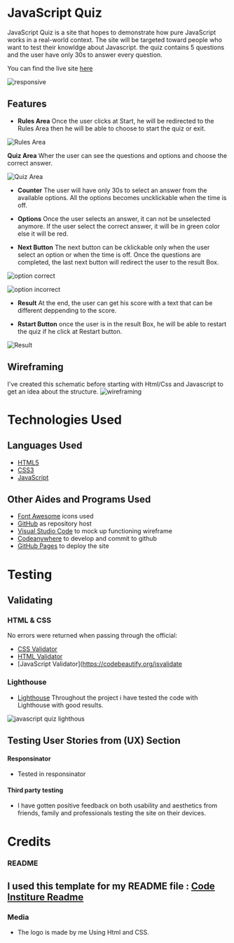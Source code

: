# JavaScript Quiz
JavaScript Quiz is a site that hopes to demonstrate how pure JavaScript works in a real-world context. The site will be targeted toward people who want to test their knowldge about Javascript. the quiz contains 5 questions and the user have only 30s to answer every question.

You can find the live site [here](https://soukasamadi.github.io/javascript-Quiz/)

![responsive](https://github.com/soukasamadi/javascript-Quiz/assets/131408125/3d0ac9e4-5716-44ef-93c3-d404c1034abc)

## Features
- __Rules Area__
  Once the user clicks at Start, he will be redirected to the Rules Area then he will be able to choose to start the quiz or exit.

![Rules Area](https://github.com/soukasamadi/javascript-Quiz/assets/131408125/95cbf2f0-a688-4c0a-8498-88c09b0be7a2)

  __Quiz Area__
  Wher the user can see the questions and options and choose the correct answer.

![Quiz Area](https://github.com/soukasamadi/javascript-Quiz/assets/131408125/44141d96-b4ec-4272-af6c-775d4ce3aa4a)

- __Counter__
  The user will have only 30s to select an answer from the available options.
  All the options becomes uncklickable when the time is off.

- __Options__ 
  Once the user selects an answer, it can not be unselected anymore.
  If the user select the correct answer, it will be in green color else it will be red.

- __Next Button__ 
  The next button can be cklickable only when the user select an option or when the time is off.
  Once the questions are completed, the last next button will redirect the user to the result Box. 

![option correct](https://github.com/soukasamadi/javascript-Quiz/assets/131408125/d758d7b1-46ed-48cd-8c36-a8cce5a537d3)

![option incorrect](https://github.com/soukasamadi/javascript-Quiz/assets/131408125/3b1d679d-f1f9-4126-ab6b-eb5bae7b06c4)
 - __Result__
  At the end, the user can get his score with a text that can be different deppending to the score.  
   
 - __Rstart Button__
  once the user is in the result Box, he will be able to restart the quiz if he click at Restart button.

![Result](https://github.com/soukasamadi/javascript-Quiz/assets/131408125/608d07e5-c121-407d-89c1-9246331e91c9)

## Wireframing
I've created this schematic before starting with Html/Css and Javascript to get an idea about the structure.
![wireframing](https://github.com/soukasamadi/javascript-Quiz/assets/131408125/68e8cc5c-c707-469f-aa04-664e67acf950)


# Technologies Used

## Languages Used

- [HTML5](https://en.wikipedia.org/wiki/HTML5)
- [CSS3](https://en.wikipedia.org/wiki/CSS)
- [JavaScript](https://de.wikipedia.org/wiki/JavaScript)

## Other Aides and Programs Used

- [Font Awesome](https://fontawesome.com/) icons used
- [GitHub](https://github.com/) as repository host
- [Visual Studio Code](https://code.visualstudio.com/) to mock up functioning wireframe
- [Codeanywhere](https://app.codeanywhere.com/) to develop and commit to github
- [GitHub Pages](https://pages.github.com/) to deploy the site

# Testing

## Validating

### HTML & CSS

  No errors were returned when passing through the official:

- [CSS Validator](https://jigsaw.w3.org/css-validator/)
- [HTML Validator](https://validator.w3.org/)
- [JavaScript Validator](https://codebeautify.org/jsvalidate

  
### Lighthouse

- [Lighthouse](https://developers.google.com/web/tools/lighthouse)
   Throughout the project i have tested the code with Lighthouse with good results.

![javascript quiz lighthous](https://github.com/soukasamadi/javascript-Quiz/assets/131408125/3eec5688-480c-4d94-a7bf-038728c86421)

## Testing User Stories from (UX) Section
  
#### Responsinator

- Tested in responsinator

#### Third party testing

- I have gotten positive feedback on both usability and aesthetics from friends, family and professionals testing the site on their devices.
  
# Credits



### README

I used this template for my README file : [Code Institure Readme](https://github.com/Code-Institute-Solutions/readme-template/blob/master/README.md?plain=1)
-

### Media

- The logo is made by me Using Html and CSS.


